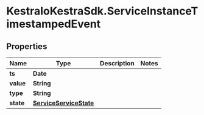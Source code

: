 # KestraIoKestraSdk.ServiceInstanceTimestampedEvent

## Properties

Name | Type | Description | Notes
------------ | ------------- | ------------- | -------------
**ts** | **Date** |  | 
**value** | **String** |  | 
**type** | **String** |  | 
**state** | [**ServiceServiceState**](ServiceServiceState.md) |  | 


